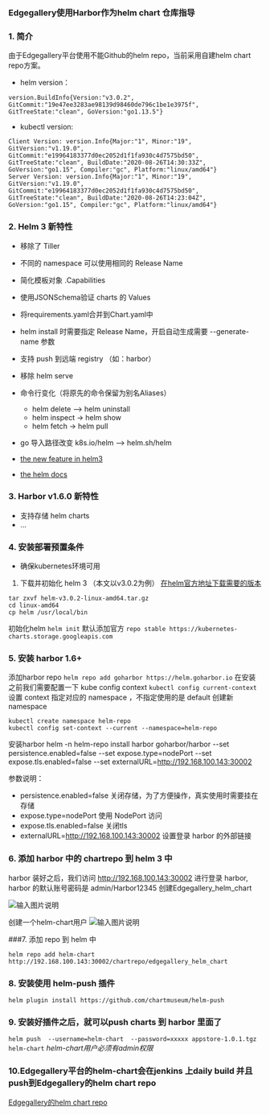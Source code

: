 ### Edgegallery使用Harbor作为helm chart 仓库指导
### 1. 简介

由于Edgegallery平台使用不能Github的helm repo，当前采用自建helm chart repo方案。

- helm version：

`version.BuildInfo{Version:"v3.0.2", GitCommit:"19e47ee3283ae98139d98460de796c1be1e3975f", GitTreeState:"clean", GoVersion:"go1.13.5"}`

- kubectl version:

```
Client Version: version.Info{Major:"1", Minor:"19", GitVersion:"v1.19.0", GitCommit:"e19964183377d0ec2052d1f1fa930c4d7575bd50", GitTreeState:"clean", BuildDate:"2020-08-26T14:30:33Z", GoVersion:"go1.15", Compiler:"gc", Platform:"linux/amd64"}
Server Version: version.Info{Major:"1", Minor:"19", GitVersion:"v1.19.0", GitCommit:"e19964183377d0ec2052d1f1fa930c4d7575bd50", GitTreeState:"clean", BuildDate:"2020-08-26T14:23:04Z", GoVersion:"go1.15", Compiler:"gc", Platform:"linux/amd64"}

```

### 2. Helm 3 新特性


- 移除了 Tiller
- 不同的 namespace 可以使用相同的 Release Name
- 简化模板对象 .Capabilities
- 使用JSONSchema验证 charts 的 Values
- 将requirements.yaml合并到Chart.yaml中
- helm install 时需要指定 Release Name，开启自动生成需要 --generate-name 参数
- 支持 push 到远端 registry （如：harbor）
- 移除 helm serve
- 命令行变化（将原先的命令保留为别名Aliases）

    - helm delete --> helm uninstall
    - helm inspect -> helm show
    - helm fetch -> helm pull
- go 导入路径改变 k8s.io/helm --> helm.sh/helm


- [the new feature in helm3](https://github.com/helm/helm/releases/tag/v3.0.0-alpha.1) 
- [the helm docs](https://v3.helm.sh/docs/)

### 3. Harbor v1.6.0 新特性


- 支持存储 helm charts
- ... 

### 4. 安装部署预置条件

- 确保kubernetes环境可用
1. 下载并初始化 helm 3  （本文以v3.0.2为例）
[在helm官方地址下载需要的版本](https://github.com/helm/helm/releases)


```
tar zxvf helm-v3.0.2-linux-amd64.tar.gz
cd linux-amd64
cp helm /usr/local/bin
```

初始化helm
`helm init`
默认添加官方 `repo stable https://kubernetes-charts.storage.googleapis.com`

### 5. 安装 harbor 1.6+

添加harbor repo
`helm repo add goharbor https://helm.goharbor.io`
在安装之前我们需要配置一下 kube config context
`kubectl config current-context`
设置 context 指定对应的 namespace ，不指定使用的是 default
创建新namespace 

```
kubectl create namespace helm-repo
kubectl config set-context --current --namespace=helm-repo
```

安装harbor
helm -n helm-repo install harbor goharbor/harbor --set persistence.enabled=false --set expose.type=nodePort --set expose.tls.enabled=false --set externalURL=http://192.168.100.143:30002

参数说明：


- persistence.enabled=false 关闭存储，为了方便操作，真实使用时需要挂在存储
- expose.type=nodePort 使用 NodePort 访问
- expose.tls.enabled=false 关闭tls
- externalURL=http://192.168.100.143:30002 设置登录 harbor 的外部链接




### 6. 添加 harbor 中的 chartrepo 到 helm 3 中

harbor 装好之后，我们访问 http://192.168.100.143:30002 进行登录 harbor, harbor 的默认账号密码是 admin/Harbor12345 
创建Edgegallery_helm_chart

![输入图片说明](https://images.gitee.com/uploads/images/2020/0905/170927_3d2d8227_7624512.png "helm-repo.png")

创建一个helm-chart用户
![输入图片说明](https://images.gitee.com/uploads/images/2020/0905/171224_18bedda5_7624512.png "helm-repo-user.png")

###7.  添加 repo 到 helm 中

`helm repo add helm-chart http://192.168.100.143:30002/chartrepo/edgegallery_helm_chart`

### 8. 安装使用 helm-push 插件
`helm plugin install https://github.com/chartmuseum/helm-push`

### 9. 安装好插件之后，就可以push charts 到 harbor 里面了
`helm push  --username=helm-chart  --password=xxxxx appstore-1.0.1.tgz    helm-chart`
 _helm-chart用户必须有admin权限_ 

### 10.Edgegallery平台的helm-chart会在jenkins 上daily build 并且push到Edgegallery的helm chart repo

[Edgegallery的helm chart repo](http://119.8.55.191:30002/)